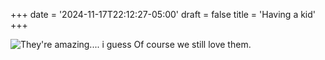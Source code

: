+++
date = '2024-11-17T22:12:27-05:00'
draft = false
title = 'Having a kid'
+++

![They're amazing.... i guess](/blog/images/comic1.jpg)
Of course we still love them.
